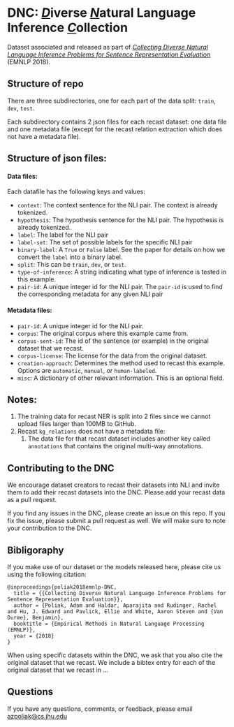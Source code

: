 # DNC: <u>*D*</u>iverse <u>*N*</u>atural Language Inference <u>*C*</u>ollection

Dataset associated and released as part of [*Collecting Diverse Natural Language Inference Problems for Sentence Representation Evaluation*](http://www.cs.jhu.edu/~apoliak1/papers/COLLECTING-DIVERSE-NLI-PROBLEMS--EMNLP-2018.pdf) (EMNLP 2018).

## Structure of repo

There are three subdirectories, one for each part of the data split: `train`, `dev`, `test`.

Each subdirectory contains 2 json files for each recast dataset: one data file and one metadata file (except for the recast relation extraction which does not have a metadata file).

## Structure of json files:

#### Data files:
Each datafile has the following keys and values:

- `context`: The context sentence for the NLI pair. The context is already tokenized.
- `hypothesis`: The hypothesis sentence for the NLI pair. The hypothesis is already tokenized.
- `label`: The label for the NLI pair
- `label-set`: The set of possible labels for the specific NLI pair
- `binary-label`: A `True` or `False` label. See the paper for details on how we convert the `label` into a binary label.
- `split`: This can be `train`, `dev`, or `test`.
- `type-of-inference`: A string indicating what type of inference is tested in this example.
- `pair-id`: A unique integer id for the NLI pair. The `pair-id` is used to find the corresponding metadata for any given NLI pair

#### Metadata files:

- `pair-id`: A unique integer id for the NLI pair. 
- `corpus`: The original corpus where this example came from.
- `corpus-sent-id`: The id of the sentence (or example) in the original dataset that we recast.
- `corpus-license`: The license for the data from the original dataset.
- `creation-approach`: Determines the method used to recast this example. Options are `automatic`, `manual`, or `human-labeled`.
- `misc`: A dictionary of other relevant information. This is an optional field.

## Notes:

1. The training data for recast NER is split into 2 files since we cannot upload files larger than 100MB to GitHub.
2. Recast `kg_relations` does not have a metadata file:
    1. The data file for that recast dataset includes another key called `annotations` that contains the original multi-way annotations. 
    
## Contributing to the DNC
We encourage dataset creators to recast
their datasets into NLI and invite them to add
their recast datasets into the DNC. Please add your recast data as a pull request.

If you find any issues in the DNC, please create an issue on this repo. If you fix the issue, please submit a pull request as well. We will make sure to note your contribution to the DNC.

## Bibligoraphy

If you make use of our dataset or the models released here, please cite us using the following citation:

```
@inproceedings{poliak2018emnlp-DNC,
  title = {{Collecting Diverse Natural Language Inference Problems for Sentence Representation Evaluation}},
  author = {Poliak, Adam and Haldar, Aparajita and Rudinger, Rachel and Hu, J. Edward and Pavlick, Ellie and White, Aaron Steven and {Van Durme}, Benjamin},
  booktitle = {Empirical Methods in Natural Language Processing (EMNLP)},
  year = {2018}
}
```

When using specific datasets within the DNC, we ask that you also cite the original dataset that we recast. We include a bibtex entry for each of the original dataset that we recast in ...

## Questions

If you have any questions, comments, or feedback, please email [azpoliak@cs.jhu.edu](mailto:azpoliak@cs.jhu.edu) 